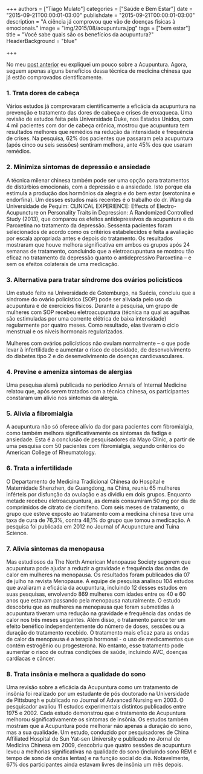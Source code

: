 +++
authors = ["Tiago Mulato"]
categories = ["Saúde e Bem Estar"]
date = "2015-09-21T00:00:01-03:00"
publishdate = "2015-09-21T00:00:01-03:00"
description = "A ciência já comprovou que vão de doenças físicas à emocionais."
image = "img/2015/08/acupuntura.jpg"
tags = ["bem estar"]
title = "Você sabe quais são os benefícios da acupuntura?"
  HeaderBackground = "blue"

+++




No meu [post anterior][85f613f8] eu expliquei um pouco sobre a Acupuntura. Agora, seguem apenas alguns benefícios dessa técnica de medicina chinesa que já estão comprovados cientificamente.

  [85f613f8]: http://blog.autoconexao.org.br/post/2015/08/o-que-e-acupuntura/ "O que é Acupuntura"



### 1. Trata dores de cabeça

Vários estudos já comprovaram cientificamente a eficácia da acupuntura na prevenção e tratamento das dores de cabeça e crises de enxaqueca. Uma revisão de estudos feita pela Universidade Duke, nos Estados Unidos, com 4 mil pacientes com dor de cabeça crônica, mostrou que acupuntura tem resultados melhores que remédios na redução da intensidade e frequência de crises. Na pesquisa, 62% dos pacientes que passaram pela acupuntura (após cinco ou seis sessões) sentiram melhora, ante 45% dos que usaram remédios.



### 2. Minimiza sintomas de depressão e ansiedade

A técnica milenar chinesa também pode ser uma opção para tratamentos de distúrbios emocionais, com a depressão e a ansiedade. Isto porque ela estimula a produção dos hormônios da alegria e do bem estar (serotonina e endorfina). Um desses estudos mais recentes é o trabalho do dr. Wang da Universidade de Pequim: CLINICAL EXPERIENCE: Effects of Electro-Acupuncture on Personality Traits in Depression: A Randomized Controlled Study (2013), que comparou os efeitos antidepressivos da acupuntura e da Paroxetina no tratamento da depressão. Sessenta pacientes foram selecionados de acordo como os critérios estabelecidos e feita a avaliação por escala apropriada antes e depois do tratamento. Os resultados mostraram que houve melhora significativa em ambos os grupos após 24 semanas de tratamento, concluindo que a eletroacupuntura se mostrou tão eficaz no tratamento da depressão quanto o antidepressivo Paroxetina – e sem os efeitos colaterais de uma medicação.



### 3. Alternativa para tratar síndrome dos ovários policísticos

Um estudo feito na Universidade de Gotemburgo, na Suécia, concluiu que a síndrome do ovário policístico (SOP) pode ser aliviada pelo uso da acupuntura e de exercícios físicos. Durante a pesquisa, um grupo de mulheres com SOP recebeu eletroacupuntura (técnica na qual as agulhas são estimuladas por uma corrente elétrica de baixa intensidade) regularmente por quatro meses. Como resultado, elas tiveram o ciclo menstrual e os níveis hormonais regularizados.

Mulheres com ovários policísticos não ovulam normalmente – o que pode levar à infertilidade e aumentar o risco de obesidade, de desenvolvimento do diabetes tipo 2 e do desenvolvimento de doenças cardiovasculares.



### 4. Previne e ameniza sintomas de alergias

Uma pesquisa alemã publicada no periódico Annals of Internal Medicine relatou que, após serem tratados com a técnica chinesa, os participantes constaram um alívio nos sintomas da alergia.



### 5. Alivia a fibromialgia

A acupuntura não só oferece alívio da dor para pacientes com fibromialgia, como também melhora significativamente os sintomas da fadiga e ansiedade. Esta é a conclusão de pesquisadores da Mayo Clinic, a partir de uma pesquisa com 50 pacientes com fibromialgia, segundo critérios do American College of Rheumatology.



### 6. Trata a infertilidade

O Departamento de Medicina Tradicional Chinesa do Hospital e Maternidade Shenzhen, de Guangdong, na China, reuniu 65 mulheres inférteis por disfunção da ovulação e as dividiu em dois grupos. Enquanto metade recebeu eletroacupuntura, as demais consumiram 50 mg por dia de comprimidos de citrato de clomifeno. Com seis meses de tratamento, o grupo que esteve exposto ao tratamento com a medicina chinesa teve uma taxa de cura de 76,3%, contra 48,1% do grupo que tomou a medicação. A pesquisa foi publicada em 2012 no Journal of Acupuncture and Tuina Science.



### 7. Alivia sintomas da menopausa

Mas estudiosos da The North American Menopause Society sugerem que acupuntura pode ajudar a reduzir a gravidade e frequência das ondas de calor em mulheres na menopausa. Os resultados foram publicados dia 07 de julho na revista Menopause. A equipe de pesquisa analisou 104 estudos que avaliaram a eficácia da acupuntura, incluindo 12 desses estudos em suas pesquisas, envolvendo 869 mulheres com idades entre os 40 e 60 anos que estavam passando pela menopausa naturalmente. O estudo descobriu que as mulheres na menopausa que foram submetidas à acupuntura tiveram uma redução na gravidade e frequência das ondas de calor nos três meses seguintes. Além disso, o tratamento parece ter um efeito benéfico independentemente do número de doses, sessões ou a duração do tratamento recebido. O tratamento mais eficaz para as ondas de calor da menopausa é a terapia hormonal - o uso de medicamentos que contém estrogênio ou progesterona. No entanto, esse tratamento pode aumentar o risco de outras condições de saúde, incluindo AVC, doenças cardíacas e câncer.

### 8. Trata insônia e melhora a qualidade do sono

Uma revisão sobre a eficácia da Acupuntura como um tratamento de insônia foi realizado por um estudante de pós doutorado na Universidade de Pittsburgh e publicado no Journal of Advanced Nursing em 2003. O pesquisador avaliou 11 estudos experimentais distintos publicados entre 1975 e 2002. Cada estudo demonstrou que o tratamento de Acupuntura melhorou significativamente os sintomas de insônia. Os estudos também mostram que a Acupuntura pode melhorar não apenas a duração do sono, mas a sua qualidade. Um estudo, conduzido por pesquisadores de China Affiliated Hospital de Sun Yat-sen University e publicado no Jornal de Medicina Chinesa em 2009, descobriu que quatro sessões de acupuntura levou a melhorias significativas na qualidade do sono (incluindo sono REM e tempo de sono de ondas lentas) e na função social do dia. Notavelmente, 67% dos participantes ainda estavam livres de insônia um mês depois.
